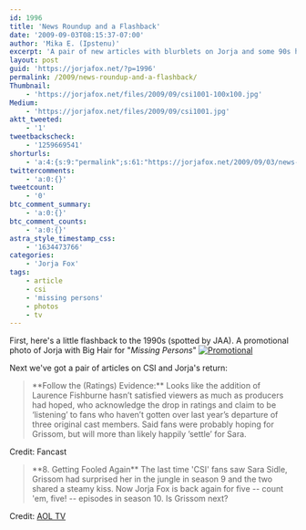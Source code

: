 ```yaml
---
id: 1996
title: 'News Roundup and a Flashback'
date: '2009-09-03T08:15:37-07:00'
author: 'Mika E. (Ipstenu)'
excerpt: 'A pair of new articles with blurblets on Jorja and some 90s hair.'
layout: post
guid: 'https://jorjafox.net/?p=1996'
permalink: /2009/news-roundup-and-a-flashback/
Thumbnail:
    - 'https://jorjafox.net/files/2009/09/csi1001-100x100.jpg'
Medium:
    - 'https://jorjafox.net/files/2009/09/csi1001.jpg'
aktt_tweeted:
    - '1'
tweetbackscheck:
    - '1259669541'
shorturls:
    - 'a:4:{s:9:"permalink";s:61:"https://jorjafox.net/2009/09/03/news-roundup-and-a-flashback/";s:7:"tinyurl";s:26:"http://tinyurl.com/yff8yrp";s:4:"isgd";s:18:"http://is.gd/52Wli";s:5:"bitly";s:20:"http://bit.ly/1aHuKK";}'
twittercomments:
    - 'a:0:{}'
tweetcount:
    - '0'
btc_comment_summary:
    - 'a:0:{}'
btc_comment_counts:
    - 'a:0:{}'
astra_style_timestamp_css:
    - '1634473766'
categories:
    - 'Jorja Fox'
tags:
    - article
    - csi
    - 'missing persons'
    - photos
    - tv
---
```


 First, here's a little flashback to the 1990s (spotted by JAA). A promotional photo of Jorja with Big Hair for "<em>Missing Persons</em>"
<a href="https://jorjafox.net/gallery/tv/missingpersons/missingpersons.png"><img class="ZenphotoPress_thumb " alt="Promotional" title="Promotional" src="https://jorjafox.net/gallery/cache/tv/missingpersons/missingpersons_200_cw200_ch200_thumb.png"  /></a>

Next we've got a pair of articles on CSI and Jorja's return:

<blockquote>**Follow the (Ratings) Evidence:** Looks like the addition of Laurence Fishburne hasn’t satisfied viewers as much as producers had hoped, who acknowledge the drop in ratings and claim to be ‘listening’ to fans who haven’t gotten over last year’s departure of three original cast members. Said fans were probably hoping for Grissom, but will more than likely happily ’settle’ for Sara. </blockquote>

Credit: Fancast

<blockquote>**8. Getting Fooled Again**
The last time 'CSI' fans saw Sara Sidle, Grissom had surprised her in the jungle in season 9 and the two shared a steamy kiss. Now Jorja Fox is back again for five -- count 'em, five! -- episodes in season 10. Is Grissom next? </blockquote>

Credit: <a href="http://television.aol.com/feature/fall_tv/what-you-should-know-about-fall-tv">AOL TV</a>
